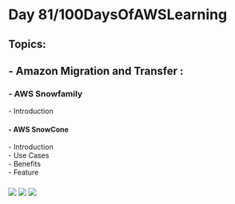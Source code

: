 <h1> Day 81/100DaysOfAWSLearning </h1>
<h2> Topics: </h2>

 <h2>  - Amazon Migration and Transfer : </h2>


<h3> - AWS Snowfamily</h3>
         - Introduction <br>
         
<h4> - AWS SnowCone </h4>   
          - Introduction <br>
          - Use Cases <br>
         - Benefits <br> 
         - Feature <br>
                
  <h3>   </h3>      

<img src = "https://github.com/thetechgirlgita/100-days-of-aws-learning/blob/master/Images/Day81/81_1.jpg?raw=true">
<img src = "https://github.com/thetechgirlgita/100-days-of-aws-learning/blob/master/Images/Day81/81_2.jpg?raw=true">
<img src = "https://github.com/thetechgirlgita/100-days-of-aws-learning/blob/master/Images/Day81/81_3.jpg?raw=true">
